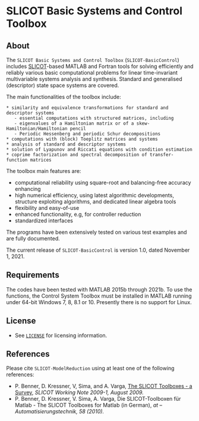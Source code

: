 # **SLICOT Basic Systems and Control Toolbox**  

## About 

The `SLICOT Basic Systems and Control Toolbox` (`SLICOT-BasicControl`) includes [SLICOT](http://slicot.org/)-based MATLAB and Fortran tools for solving efficiently and reliably various basic computational problems for linear time-invariant multivariable systems analysis and synthesis. Standard and generalised (descriptor) state space systems are covered.

The main functionalities of the toolbox include:

    * similarity and equivalence transformations for standard and descriptor systems
       - essential computations with structured matrices, including
       - eigenvalues of a Hamiltonian matrix or of a skew-Hamiltonian/Hamiltonian pencil
       - Periodic Hessenberg and periodic Schur decompositions
    * computations with (block) Toeplitz matrices and systems
    * analysis of standard and descriptor systems
    * solution of Lyapunov and Riccati equations with condition estimation
    * coprime factorization and spectral decomposition of transfer-function matrices

The toolbox main features are:

  *  computational reliability using square-root and balancing-free accuracy enhancing
  *   high numerical efficiency, using latest algorithmic developments, structure exploiting algorithms, and dedicated linear algebra tools
  *   flexibility and easy-of-use
  *   enhanced functionality, e.g, for controller reduction
  *   standardized interfaces

The programs have been extensively tested on various test examples and are fully documented.

The current release of `SLICOT-BasicControl` is version 1.0, dated November 1, 2021.

## Requirements

The codes have been tested with MATLAB 2015b through 2021b. To use the functions, the Control System Toolbox must be installed in MATLAB running under 64-bit Windows 7, 8, 8.1 or 10. Presently there is no support for Linux. 

## License

* See [`LICENSE`](https://github.com/SLICOT/SLICOT-BasicControl/blob/master/LICENSE) for licensing information.

## References

Please cite `SLICOT-ModelReduction` using at least one of the following references: 

* P. Benner, D. Kressner, V, Sima, and A. Varga, [The SLICOT Toolboxes - a Survey](http://slicot.org/objects/software/reports/SLWN2009-1.pdf), _SLICOT Working Note 2009-1, August 2009._
* P. Benner, D. Kressner, V. Sima, A. Varga, Die SLICOT-Toolboxen für Matlab - The SLICOT Toolboxes for Matlab (in German), _at – Automatisierungstechnik, 58 (2010)._

